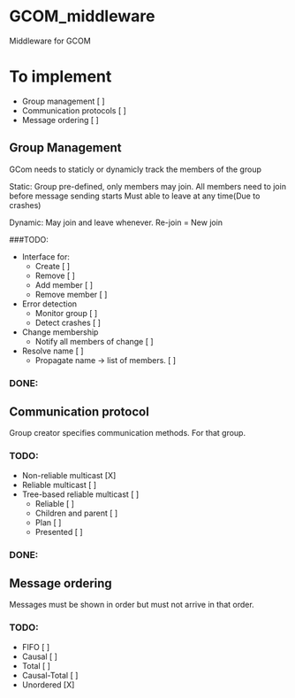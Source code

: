 # GCOM_middleware
Middleware for GCOM

# To implement
- Group management [ ]
- Communication protocols [ ]
- Message ordering [ ]

## Group Management
GCom needs to staticly or dynamicly track the members of the group

Static: Group pre-defined, only members may join.
All members need to join before message sending starts
Must able to leave at any time(Due to crashes)

Dynamic: May join and leave whenever.
Re-join = New join


###TODO:
- Interface for:
  - Create [ ]
  - Remove [ ]
  - Add member [ ]
  - Remove member [ ]
- Error detection
  - Monitor group [ ]
  - Detect crashes [ ]
- Change membership
  - Notify all members of change [ ]
- Resolve name [ ]
  - Propagate name -> list of members. [ ]

### DONE:

## Communication protocol
Group creator specifies communication methods. For that group.

### TODO:
- Non-reliable multicast [X]
- Reliable multicast [ ]
- Tree-based reliable multicast [ ]
  - Reliable [ ]
  - Children and parent [ ]
  - Plan [ ]
  - Presented [ ]

### DONE:

## Message ordering
Messages must be shown in order but must not arrive in that order.
### TODO:
- FIFO [ ]
- Causal [ ]
- Total [ ]
- Causal-Total [ ]
- Unordered [X]
